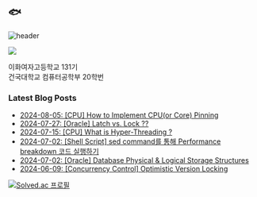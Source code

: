 ## 🐟
![header](https://capsule-render.vercel.app/api?type=waving&color=0:FFFFFF,100:674b61&height=170&section=header)

<a href="https://hits.seeyoufarm.com"><img src="https://hits.seeyoufarm.com/api/count/incr/badge.svg?url=https%3A%2F%2Fgithub.com%2FeunaJung01&count_bg=%23674B61&title_bg=%23332A2A&icon=&icon_color=%23E7E7E7&title=hello&edge_flat=false"/></a>

이화여자고등학교 131기  
건국대학교 컴퓨터공학부 20학번

### Latest Blog Posts
- [2024-08-05: [CPU] How to Implement CPU(or Core) Pinning](http://eunajung01.tistory.com/165) <br/>
- [2024-07-27: [Oracle] Latch vs. Lock ??](http://eunajung01.tistory.com/164) <br/>
- [2024-07-15: [CPU] What is Hyper-Threading ?](http://eunajung01.tistory.com/163) <br/>
- [2024-07-02: [Shell Script] sed command를 통해 Performance breakdown 코드 실행하기](http://eunajung01.tistory.com/162) <br/>
- [2024-07-02: [Oracle] Database Physical &amp; Logical Storage Structures](http://eunajung01.tistory.com/161) <br/>
- [2024-06-09: [Concurrency Control] Optimistic Version Locking](http://eunajung01.tistory.com/160) <br/>

[![Solved.ac 프로필](http://mazassumnida.wtf/api/v2/generate_badge?boj=christinejung10)](https://solved.ac/christinejung10)
